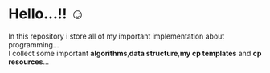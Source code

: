# **Hello...!!** :relaxed:
In this repository i store all of my important implementation about programming...<br/>
I collect some important **algorithms**,**data structure**,**my cp templates** and **cp resources**...

